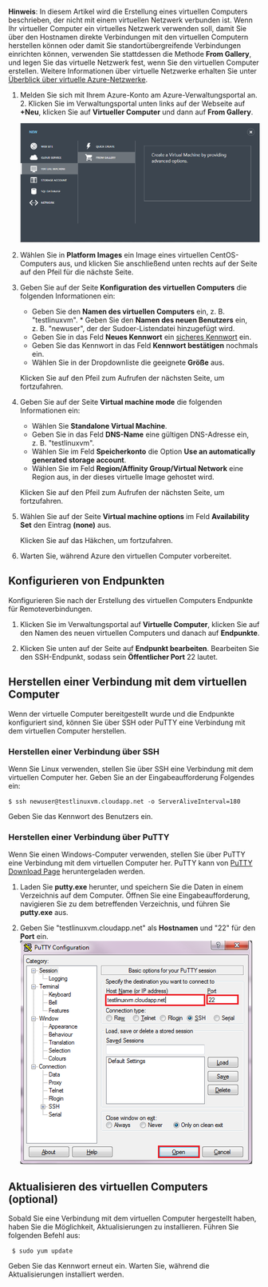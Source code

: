 <properties  writer="kathydav" editor="tysonn" manager="jeffreyg" />

**Hinweis**: In diesem Artikel wird die Erstellung eines virtuellen
Computers beschrieben, der nicht mit einem virtuellen Netzwerk verbunden ist. Wenn Ihr virtueller Computer ein virtuelles Netzwerk verwenden soll, damit Sie über den Hostnamen direkte Verbindungen mit den virtuellen Computern herstellen können oder damit Sie standortübergreifende Verbindungen einrichten können, verwenden Sie stattdessen die Methode **From Gallery**, und legen Sie das virtuelle Netzwerk fest, wenn Sie den virtuellen Computer erstellen. Weitere Informationen über virtuelle Netzwerke erhalten Sie unter [Überblick
über virtuelle Azure-Netzwerke][1].

1.  Melden Sie sich mit Ihrem Azure-Konto am Azure-Verwaltungsportal an. 2.  Klicken Sie im Verwaltungsportal unten links auf der Webseite auf **+Neu**, klicken Sie auf **Virtueller Computer** und dann auf **From Gallery**.
    
    ![Neuen virtuellen Computer erstellen](./media/create-and-configure-centos-vm-in-portal/CreateVM.png)

3.  Wählen Sie in **Platform Images** ein Image eines virtuellen CentOS-Computers aus, und klicken Sie anschließend unten rechts auf der Seite auf den Pfeil für die nächste Seite.

4.  Geben Sie auf der Seite **Konfiguration des virtuellen Computers** die folgenden Informationen ein:
    * Geben Sie den **Namen des virtuellen Computers** ein, z. B. "testlinuxvm". * Geben Sie den **Namen des neuen Benutzers** ein, z. B. "newuser", der der Sudoer-Listendatei hinzugefügt wird.
    * Geben Sie in das Feld **Neues Kennwort** ein [sicheres Kennwort][2] ein.
    * Geben Sie das Kennwort in das Feld **Kennwort bestätigen** nochmals ein.
    * Wählen Sie in der Dropdownliste die geeignete **Größe** aus.
    
    Klicken Sie auf den Pfeil zum Aufrufen der nächsten Seite, um fortzufahren.

5.  Geben Sie auf der Seite **Virtual machine mode** die folgenden Informationen ein:
    * Wählen Sie **Standalone Virtual Machine**.
    * Geben Sie in das Feld **DNS-Name** eine gültigen DNS-Adresse ein, z. B. "testlinuxvm".
    * Wählen Sie im Feld **Speicherkonto** die Option **Use an automatically generated storage account**.
    * Wählen Sie im Feld **Region/Affinity Group/Virtual Network** eine Region aus, in der dieses virtuelle Image gehostet wird.
    
    Klicken Sie auf den Pfeil zum Aufrufen der nächsten Seite, um fortzufahren.

6.  Wählen Sie auf der Seite **Virtual machine options** im Feld **Availability Set** den Eintrag **(none)** aus.
    
    Klicken Sie auf das Häkchen, um fortzufahren.

7.  Warten Sie, während Azure den virtuellen Computer vorbereitet.

## Konfigurieren von Endpunkten

Konfigurieren Sie nach der Erstellung des virtuellen Computers Endpunkte für Remoteverbindungen.

1.  Klicken Sie im Verwaltungsportal auf **Virtuelle Computer**, klicken Sie auf den Namen des neuen virtuellen Computers und danach auf **Endpunkte**.

2.  Klicken Sie unten auf der Seite auf **Endpunkt bearbeiten**. Bearbeiten Sie den SSH-Endpunkt, sodass sein **Öffentlicher Port** 22 lautet.

## Herstellen einer Verbindung mit dem virtuellen Computer

Wenn der virtuelle Computer bereitgestellt wurde und die Endpunkte konfiguriert sind, können Sie über SSH oder PuTTY eine Verbindung mit dem virtuellen Computer herstellen.

### Herstellen einer Verbindung über SSH

Wenn Sie Linux verwenden, stellen Sie über SSH eine Verbindung mit dem virtuellen Computer her. Geben Sie an der Eingabeaufforderung Folgendes ein:

    $ ssh newuser@testlinuxvm.cloudapp.net -o ServerAliveInterval=180

Geben Sie das Kennwort des Benutzers ein.

### Herstellen einer Verbindung über PuTTY

Wenn Sie einen Windows-Computer verwenden, stellen Sie über PuTTY eine Verbindung mit dem virtuellen Computer her. PuTTY kann von [PuTTY Download Page][3] heruntergeladen werden.

1.  Laden Sie **putty.exe** herunter, und speichern Sie die Daten in einem Verzeichnis auf dem Computer. Öffnen Sie eine Eingabeaufforderung, navigieren Sie zu dem betreffenden Verzeichnis, und führen Sie **putty.exe** aus.

2.  Geben Sie "testlinuxvm.cloudapp.net" als **Hostnamen** und "22" für den **Port** ein.
    ![PuTTY-Bildschirm](./media/create-and-configure-centos-vm-in-portal/putty.png)

## Aktualisieren des virtuellen Computers (optional)

Sobald Sie eine Verbindung mit dem virtuellen Computer hergestellt haben, haben Sie die Möglichkeit, Aktualisierungen zu installieren. Führen Sie folgenden Befehl aus:

     $ sudo yum update

Geben Sie das Kennwort erneut ein. Warten Sie, während die Aktualisierungen installiert werden.



[1]: http://go.microsoft.com/fwlink/p/?LinkID=294063
[2]: http://msdn.microsoft.com/en-us/library/ms161962.aspx
[3]: http://www.puttyssh.org/download.html